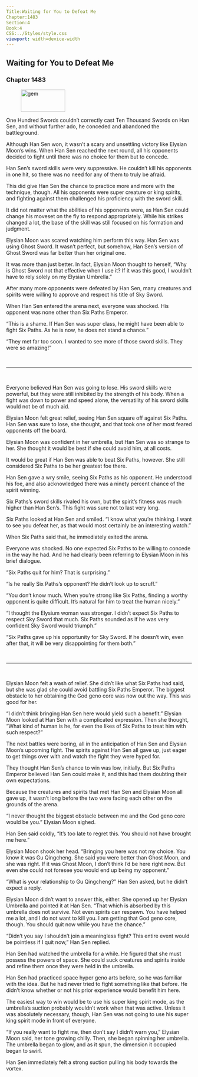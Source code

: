 ```yaml
---
Title:Waiting for You to Defeat Me 
Chapter:1483 
Section:4 
Book:4 
CSS:../Styles/style.css 
viewport: width=device-width
---
```

  
## Waiting for You to Defeat Me
### Chapter 1483
  
<figure>
	<img src="../Images/gem.gif" alt="gem" id="gem" width="120" height="60" />
</figure>
  

  
One Hundred Swords couldn’t correctly cast Ten Thousand Swords on Han Sen, and without further ado, he conceded and abandoned the battleground.

Although Han Sen won, it wasn’t a scary and unsettling victory like Elysian Moon’s wins. When Han Sen reached the next round, all his opponents decided to fight until there was no choice for them but to concede.

Han Sen’s sword skills were very suppressive. He couldn’t kill his opponents in one hit, so there was no need for any of them to truly be afraid.

This did give Han Sen the chance to practice more and more with the technique, though. All his opponents were super creature or king spirits, and fighting against them challenged his proficiency with the sword skill.

It did not matter what the abilities of his opponents were, as Han Sen could change his moveset on the fly to respond appropriately. While his strikes changed a lot, the base of the skill was still focused on his formation and judgment.

Elysian Moon was scared watching him perform this way. Han Sen was using Ghost Sword. It wasn’t perfect, but somehow, Han Sen’s version of Ghost Sword was far better than her original one.

It was more than just better. In fact, Elysian Moon thought to herself, “Why is Ghost Sword not that effective when I use it? If it was this good, I wouldn’t have to rely solely on my Elysian Umbrella.”

After many more opponents were defeated by Han Sen, many creatures and spirits were willing to approve and respect his title of Sky Sword.

When Han Sen entered the arena next, everyone was shocked. His opponent was none other than Six Paths Emperor.

“This is a shame. If Han Sen was super class, he might have been able to fight Six Paths. As he is now, he does not stand a chance.”

“They met far too soon. I wanted to see more of those sword skills. They were so amazing!”

<br>

*****

<br>

Everyone believed Han Sen was going to lose. His sword skills were powerful, but they were still inhibited by the strength of his body. When a fight was down to power and speed alone, the versatility of his sword skills would not be of much aid.

Elysian Moon felt great relief, seeing Han Sen square off against Six Paths. Han Sen was sure to lose, she thought, and that took one of her most feared opponents off the board.

Elysian Moon was confident in her umbrella, but Han Sen was so strange to her. She thought it would be best if she could avoid him, at all costs.

It would be great if Han Sen was able to beat Six Paths, however. She still considered Six Paths to be her greatest foe there.

Han Sen gave a wry smile, seeing Six Paths as his opponent. He understood his foe, and also acknowledged there was a ninety percent chance of the spirit winning.

Six Paths’s sword skills rivaled his own, but the spirit’s fitness was much higher than Han Sen’s. This fight was sure not to last very long.

Six Paths looked at Han Sen and smiled. “I know what you’re thinking. I want to see you defeat her, as that would most certainly be an interesting watch.”

When Six Paths said that, he immediately exited the arena.

Everyone was shocked. No one expected Six Paths to be willing to concede in the way he had. And he had clearly been referring to Elysian Moon in his brief dialogue.

“Six Paths quit for him? That is surprising.”

“Is he really Six Paths’s opponent? He didn’t look up to scruff.”

“You don’t know much. When you’re strong like Six Paths, finding a worthy opponent is quite difficult. It’s natural for him to treat the human nicely.”

“I thought the Elysium woman was stronger. I didn’t expect Six Paths to respect Sky Sword that much. Six Paths sounded as if he was very confident Sky Sword would triumph.”

“Six Paths gave up his opportunity for Sky Sword. If he doesn’t win, even after that, it will be very disappointing for them both.”

<br>

*****

<br>

Elysian Moon felt a wash of relief. She didn’t like what Six Paths had said, but she was glad she could avoid battling Six Paths Emperor. The biggest obstacle to her obtaining the God geno core was now out the way. This was good for her.

“I didn’t think bringing Han Sen here would yield such a benefit.” Elysian Moon looked at Han Sen with a complicated expression. Then she thought, “What kind of human is he, for even the likes of Six Paths to treat him with such respect?”

The next battles were boring, all in the anticipation of Han Sen and Elysian Moon’s upcoming fight. The spirits against Han Sen all gave up, just eager to get things over with and watch the fight they were hyped for.

They thought Han Sen’s chance to win was low, initially. But Six Paths Emperor believed Han Sen could make it, and this had them doubting their own expectations.

Because the creatures and spirits that met Han Sen and Elysian Moon all gave up, it wasn’t long before the two were facing each other on the grounds of the arena.

“I never thought the biggest obstacle between me and the God geno core would be you.” Elysian Moon sighed.

Han Sen said coldly, “It’s too late to regret this. You should not have brought me here.”

Elysian Moon shook her head. “Bringing you here was not my choice. You know it was Gu Qingcheng. She said you were better than Ghost Moon, and she was right. If it was Ghost Moon, I don’t think I’d be here right now. But even she could not foresee you would end up being my opponent.”

“What is your relationship to Gu Qingcheng?” Han Sen asked, but he didn’t expect a reply.

Elysian Moon didn’t want to answer this, either. She opened up her Elysian Umbrella and pointed it at Han Sen. “That which is absorbed by this umbrella does not survive. Not even spirits can respawn. You have helped me a lot, and I do not want to kill you. I am getting that God geno core, though. You should quit now while you have the chance.”

“Didn’t you say I shouldn’t join a meaningless fight? This entire event would be pointless if I quit now,” Han Sen replied.

Han Sen had watched the umbrella for a while. He figured that she must possess the powers of space. She could suck creatures and spirits inside and refine them once they were held in the umbrella.

Han Sen had practiced space hyper geno arts before, so he was familiar with the idea. But he had never tried to fight something like that before. He didn’t know whether or not his prior experience would benefit him here.

The easiest way to win would be to use his super king spirit mode, as the umbrella’s suction probably wouldn’t work when that was active. Unless it was absolutely necessary, though, Han Sen was not going to use his super king spirit mode in front of everyone.

“If you really want to fight me, then don’t say I didn’t warn you,” Elysian Moon said, her tone growing chilly. Then, she began spinning her umbrella. The umbrella began to glow, and as it spun, the dimension it occupied began to swirl.

Han Sen immediately felt a strong suction pulling his body towards the vortex.